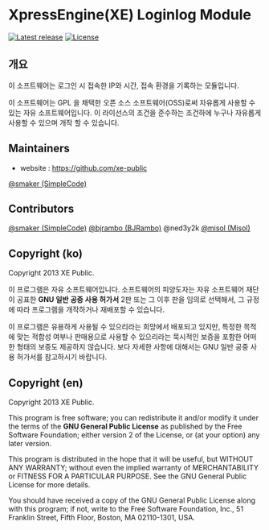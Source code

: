 XpressEngine(XE) Loginlog Module
==========================================
[![Latest release](http://img.shields.io/github/release/xe-public/xe-module-loginlog.svg)](https://github.com/xe-public/xe-module-loginlog/releases)
[![License](http://img.shields.io/badge/license-GPL%20v2-brightgreen.svg)](http://www.gnu.org/licenses/gpl.html)

개요
---
이 소프트웨어는 로그인 시 접속한 IP와 시간, 접속 환경을 기록하는 모듈입니다.

이 소프트웨어는 GPL 을 채택한 오픈 소스 소프트웨어(OSS)로써 자유롭게 사용할 수 있는 자유 소프트웨어입니다. 이 라이선스의 조건을 준수하는 조건하에 누구나 자유롭게 사용할 수 있으며 개작 할 수 있습니다.

Maintainers
------
* website : https://github.com/xe-public

[@smaker (SimpleCode)](http://github.com/smaker)

Contributors
------------

[@smaker (SimpleCode)](https://github.com/smaker)
[@bjrambo (BJRambo)](https://github.com/bjrambo)
@ned3y2k
[@misol (Misol)](https://github.com/misol)

Copyright (ko)
---------------------
Copyright 2013 XE Public.

이 프로그램은 자유 소프트웨어입니다. 소프트웨어의 피양도자는 자유 소프트웨어 재단이 공표한 **GNU 일반 공중 사용 허가서** 2판 또는 그 이후 판을 임의로 선택해서, 그 규정에 따라 프로그램을 개작하거나 재배포할 수 있습니다.

이 프로그램은 유용하게 사용될 수 있으리라는 희망에서 배포되고 있지만, 특정한 목적에 맞는 적합성 여부나 판매용으로 사용할 수 있으리라는 묵시적인 보증을 포함한 어떠한 형태의 보증도 제공하지 않습니다. 보다 자세한 사항에 대해서는 GNU 일반 공중 사용 허가서를 참고하시기 바랍니다.


Copyright (en)
--------------
Copyright 2013 XE Public.

This program is free software; you can redistribute it and/or modify it under the terms of the **GNU General Public License** as published by the Free Software Foundation; either version 2 of the License, or (at your option) any later version.

This program is distributed in the hope that it will be useful, but WITHOUT ANY WARRANTY; without even the implied warranty of MERCHANTABILITY or FITNESS FOR A PARTICULAR PURPOSE.  See the GNU General Public License for more details.

You should have received a copy of the GNU General Public License along with this program; if not, write to the Free Software Foundation, Inc., 51 Franklin Street, Fifth Floor, Boston, MA  02110-1301, USA.
